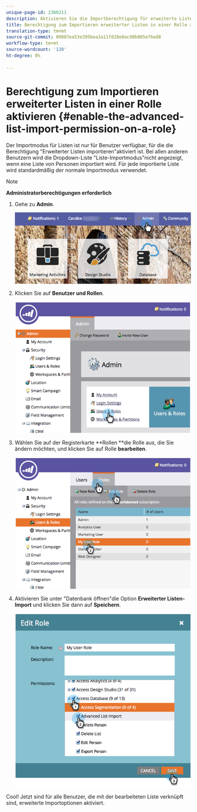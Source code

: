 ```yaml
---
unique-page-id: 2360211
description: Aktivieren Sie die Importberechtigung für erweiterte Listen für eine Rolle - Marketing Docs - Produktdokumentation
title: Berechtigung zum Importieren erweiterter Listen in einer Rolle aktivieren
translation-type: tm+mt
source-git-commit: 00887ea53e395bea3a11fd28e0ac98b085ef6ed8
workflow-type: tm+mt
source-wordcount: '128'
ht-degree: 0%

---
```



# Berechtigung zum Importieren erweiterter Listen in einer Rolle aktivieren {#enable-the-advanced-list-import-permission-on-a-role}

Der Importmodus für Listen ist nur für Benutzer verfügbar, für die die Berechtigung &quot;Erweiterter Listen importieren&quot;aktiviert ist. Bei allen anderen Benutzern wird die Dropdown-Liste &quot;Liste-Importmodus&quot;nicht angezeigt, wenn eine Liste von Personen importiert wird. Für jede importierte Liste wird standardmäßig der normale Importmodus verwendet.

>[!NOTE]
>
>**Administratorberechtigungen erforderlich**

1. Gehe zu **Admin**.

   ![](assets/adminhand-2.png)

1. Klicken Sie auf **Benutzer und Rollen**.

   ![](assets/image2014-9-17-11-3a50-3a38.png)

1. Wählen Sie auf der Registerkarte **Rollen **die Rolle aus, die Sie ändern möchten, und klicken Sie auf Rolle **bearbeiten**.

   ![](assets/image2014-9-17-11-3a51-3a49.png)

1. Aktivieren Sie unter &quot;Datenbank öffnen&quot;die Option **Erweiterter Listen-Import** und klicken Sie dann auf **Speichern**.

   ![](assets/four-1.png)

Cool! Jetzt sind für alle Benutzer, die mit der bearbeiteten Liste verknüpft sind, erweiterte Importoptionen aktiviert.
